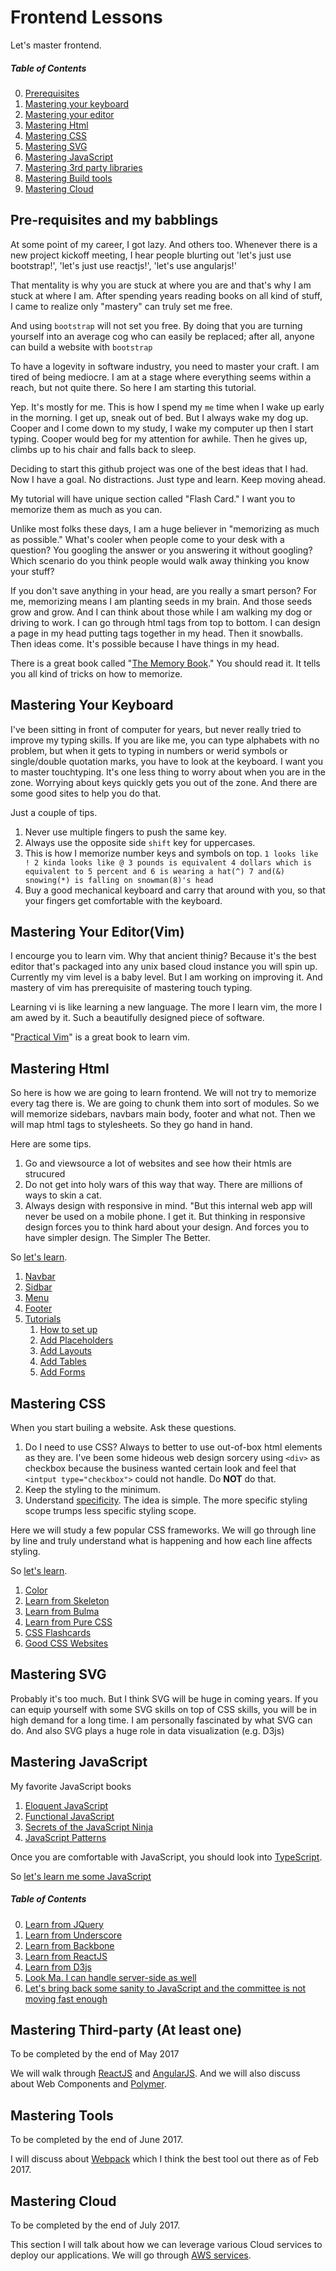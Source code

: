 # Frontend Lessons
Let's master frontend.

##### Table of Contents  
0. [Prerequisites](#prerequisites)
1. [Mastering your keyboard](#keyboard)
2. [Mastering your editor](#editor)
3. [Mastering Html](#html)
4. [Mastering CSS](#css)
5. [Mastering SVG](#svg)
6. [Mastering JavaScript](#javascript)
7. [Mastering 3rd party libraries](#thirdparty)
8. [Mastering Build tools](#tools)
9. [Mastering Cloud](#cloud)

<a name="prerequisites" />

## Pre-requisites and my babblings

At some point of my career, I got lazy. And others too. Whenever there is a new project kickoff meeting, I hear people blurting out 'let's just use bootstrap!', 'let's just use reactjs!', 'let's use angularjs!' 

That mentality is why you are stuck at where you are and that's why I am stuck at where I am. After spending years reading books on all kind of stuff, I came to realize only "mastery" can truly set me free.

And using `bootstrap` will not set you free. By doing that you are turning yourself into an average cog who can easily be replaced; after all, anyone can build a website with `bootstrap`

To have a logevity in software industry, you need to master your craft. I am tired of being mediocre. I am at a stage where everything seems within a reach, but not quite there. So here I am starting this tutorial.

Yep. It's mostly for me. This is how I spend my `me` time when I wake up early in the morning. I get up, sneak out of bed. But I always wake my dog up. Cooper and I come down to my study, I wake my computer up then I start typing. Cooper would beg for my attention for awhile. Then he gives up, climbs up to his chair and falls back to sleep.

Deciding to start this github project was one of the best ideas that I had. Now I have a goal. No distractions. Just type and learn. Keep moving ahead.

My tutorial will have unique section called "Flash Card." I want you to memorize them as much as you can.

Unlike most folks these days, I am a huge believer in "memorizing as much as possible." What's cooler when people come to your desk with a question? You googling the answer or you answering it without googling? Which scenario do you think people would walk away thinking you know your stuff?

If you don't save anything in your head, are you really a smart person? For me, memorizing means I am planting seeds in my brain. And those seeds grow and grow. And I can think about those while I am walking my dog or driving to work. I can go through html tags from top to bottom. I can design a page in my head putting tags together in my head. Then it snowballs. Then ideas come. It's possible because I have things in my head.

There is a great book called "[The Memory Book](https://www.amazon.com/dp/0345410025)." You should read it. It tells you all kind of tricks on how to memorize.

<a name="keyboard" />

## Mastering Your Keyboard

I've been sitting in front of computer for years, but never really tried to improve my typing skills. If you are like me, you can type alphabets with no problem,
but when it gets to typing in numbers or werid symbols or single/double quotation marks, you have to look at the keyboard. I want you to master touchtyping. It's
one less thing to worry about when you are in the zone. Worrying about keys quickly gets you out of the zone. And there are some good sites to help you do that.

Just a couple of tips.

1. Never use multiple fingers to push the same key.
2. Always use the opposite side `shift` key for uppercases.
3. This is how I memorize number keys and symbols on top. `1 looks like ! 2 kinda looks like @ 3 pounds is equivalent 4 dollars which is equivalent to 5 percent and 6 is wearing a hat(^) 7 and(&) snowing(*) is falling on snowman(8)'s head`
4. Buy a good mechanical keyboard and carry that around with you, so that your fingers get comfortable with the keyboard.

<a name="editor" />

## Mastering Your Editor(Vim)

I encourge you to learn vim. Why that ancient thinig? Because it's the best editor that's packaged into any unix based cloud instance you will spin up. Currently
my vim level is a baby level. But I am working on improving it. And mastery of vim has prerequisite of mastering touch typing.

Learning vi is like learning a new language. The more I learn vim, the more I am awed by it. Such a beautifully designed piece of software.

"[Practical Vim](https://www.amazon.com/Practical-Vim-Edit-Speed-Thought/dp/1680501275)" is a great book to learn vim.

<a name="html" />

## Mastering Html

So here is how we are going to learn frontend. We will not try to memorize every tag there is. We are going to chunk them into sort of modules. So we will memorize 
sidebars, navbars main body, footer and what not. Then we will map html tags to stylesheets. So they go hand in hand.

Here are some tips.

1. Go and viewsource a lot of websites and see how their htmls are strucured
2. Do not get into holy wars of this way that way. There are millions of ways to skin a cat.
3. Always design with responsive in mind. "But this internal web app will never be used on a mobile phone. I get it. But thinking in responsive design forces you to think hard about your design. And forces you to have simpler design. The Simpler The Better.

So [let's learn](https://github.com/duk/Frontend-Lessons/tree/master/html#mastering-html).

1. [Navbar](https://github.com/duk/FrontendLessons/tree/master/html#navbar)
2. [Sidbar](https://github.com/duk/FrontendLessons/tree/master/html#sidebar)
3. [Menu](https://github.com/duk/FrontendLessons/tree/master/html#menu)
4. [Footer](https://github.com/duk/FrontendLessons/tree/master/html#footer)
5. [Tutorials](https://github.com/duk/FrontendLessons/tree/master/html#tutorials)
   1. [How to set up](https://github.com/duk/FrontendLessons/tree/master/html#howtosetup) 
   2. [Add Placeholders](https://github.com/duk/FrontendLessons/tree/master/html#addplaceholder)
   3. [Add Layouts](https://github.com/duk/FrontendLessons/tree/master/html#addlayouts)
   4. [Add Tables](https://github.com/duk/FrontendLessons/tree/master/html#addtables)
   5. [Add Forms](https://github.com/duk/FrontendLessons/tree/master/html#addforms)


<a name="css" />

## Mastering CSS

When you start builing a website. Ask these questions.

1. Do I need to use CSS? Always to better to use out-of-box html elements as they are. I've been some hideous web design sorcery using `<div>` as checkbox because the business wanted certain look and feel that `<intput type="checkbox">` could not handle. Do **NOT** do that.
2. Keep the styling to the minimum.
3. Understand [specificity](https://developer.mozilla.org/en-US/docs/Web/CSS/Specificity). The idea is simple. The more specific styling scope trumps less specific styling scope.

Here we will study a few popular CSS frameworks. We will go through line by line and truly understand what is happening and how each line affects styling.

So [let's learn](https://github.com/duk/Frontend-Lessons/tree/master/css#mastering-css).

1. [Color](https://github.com/duk/Frontend-Lessons/tree/master/css#color)
2. [Learn from Skeleton](https://github.com/duk/Frontend-Lessons/tree/master/css#skeleton)
3. [Learn from Bulma](https://github.com/duk/Frontend-Lessons/tree/master/css#bulma)
4. [Learn from Pure CSS](https://github.com/duk/Frontend-Lessons/tree/master/css#purecss)
5. [CSS Flashcards](https://github.com/duk/Frontend-Lessons/tree/master/css#flashcards)
6. [Good CSS Websites](https://github.com/duk/Frontend-Lessons/tree/master/css#links)


<a name="svg" />

## Mastering SVG

Probably it's too much. But I think SVG will be huge in coming years. If you can equip yourself with some SVG skills on top of CSS skills, you will be in high demand for a long time. I am personally fascinated by what SVG can do. And also SVG plays a huge role in data visualization (e.g. D3js)

<a name="javascript" />

## Mastering JavaScript

My favorite JavaScript books

1. [Eloquent JavaScript](https://www.amazon.com/Eloquent-JavaScript-Modern-Introduction-Programming/dp/1593275846)
2. [Functional JavaScript](https://www.amazon.com/Functional-JavaScript-Introducing-Programming-Underscore-js/dp/1449360726)
3. [Secrets of the JavaScript Ninja](https://www.amazon.com/Secrets-JavaScript-Ninja-John-Resig/dp/1617292850/)
4. [JavaScript Patterns](https://www.amazon.com/JavaScript-Patterns-Better-Applications-Coding/dp/0596806752)

Once you are comfortable with JavaScript, you should look into [TypeScript](https://www.typescriptlang.org/docs/tutorial.html).

So [let's learn me some JavaScript](https://github.com/duk/Frontend-Lessons/tree/master/javascript#mastering-javascript)

##### Table of Contents  

0. [Learn from JQuery](https://github.com/duk/Frontend-Lessons/tree/master/javascript#jquery)
1. [Learn from Underscore](https://github.com/duk/Frontend-Lessons/tree/master/javascript#underscore)
2. [Learn from Backbone](https://github.com/duk/Frontend-Lessons/tree/master/javascript#backbone)
3. [Learn from ReactJS](https://github.com/duk/Frontend-Lessons/tree/master/javascript#reactjs)
4. [Learn from D3js](https://github.com/duk/Frontend-Lessons/tree/master/javascript#d3js)
5. [Look Ma. I can handle server-side as well](https://github.com/duk/Frontend-Lessons/tree/master/javascript#nodejs)
6. [Let's bring back some sanity to JavaScript and the committee is not moving fast enough](https://github.com/duk/Frontend-Lessons/tree/master/javascript#typesript)

<a name="thirdparty" />

## Mastering Third-party (At least one)

To be completed by the end of May 2017

We will walk through [ReactJS](https://facebook.github.io/react/) and [AngularJS](https://angular.io/). And we will also discuss about Web Components and [Polymer](https://www.polymer-project.org/1.0/).

<a name="tools" />

## Mastering Tools

To be completed by the end of June 2017.

I will discuss about [Webpack](https://webpack.js.org/) which I think the best tool out there as of Feb 2017.

<a name="cloud" />

## Mastering Cloud

To be completed by the end of July 2017.

This section I will talk about how we can leverage various Cloud services to deploy our applications. We will go through [AWS services](https://aws.amazon.com/documentation/).